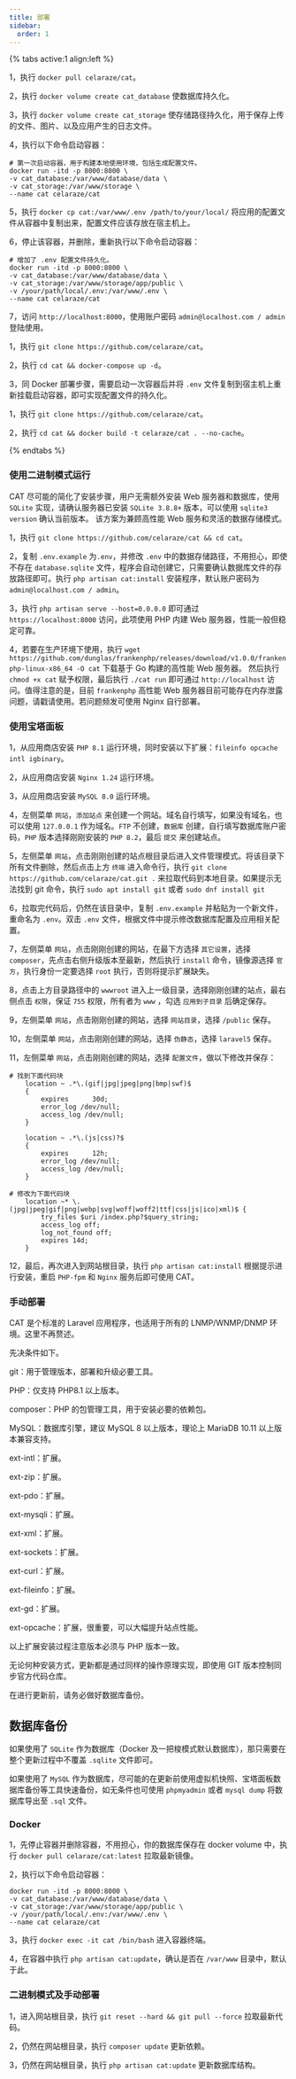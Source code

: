 ```yaml
---
title: 部署
sidebar:
  order: 1
---
```


{% tabs active:1 align:left %}

<!-- tab docker -->

1，执行 `docker pull celaraze/cat`。

2，执行 `docker volume create cat_database` 使数据库持久化。

3，执行 `docker volume create cat_storage` 使存储路径持久化，用于保存上传的文件、图片、以及应用产生的日志文件。

4，执行以下命令启动容器：

```
# 第一次启动容器，用于构建本地使用环境，包括生成配置文件。
docker run -itd -p 8000:8000 \
-v cat_database:/var/www/database/data \
-v cat_storage:/var/www/storage \
--name cat celaraze/cat
```

5，执行 `docker cp cat:/var/www/.env /path/to/your/local/` 将应用的配置文件从容器中复制出来，配置文件应该存放在宿主机上。

6，停止该容器，并删除，重新执行以下命令启动容器：

```
# 增加了 .env 配置文件持久化。
docker run -itd -p 8000:8000 \
-v cat_database:/var/www/database/data \
-v cat_storage:/var/www/storage/app/public \
-v /your/path/local/.env:/var/www/.env \
--name cat celaraze/cat
```

7，访问 `http://localhost:8000`，使用账户密码 `admin@localhost.com / admin` 登陆使用。

<!-- tab docker-compose -->

1，执行 `git clone https://github.com/celaraze/cat`。

2，执行 `cd cat && docker-compose up -d`。

3，同 Docker 部署步骤，需要启动一次容器后并将 `.env` 文件复制到宿主机上重新挂载启动容器，即可实现配置文件的持久化。

<!-- tab docker build -->

1，执行 `git clone https://github.com/celaraze/cat`。

2，执行 `cd cat && docker build -t celaraze/cat . --no-cache`。

{% endtabs %}

### 使用二进制模式运行

CAT 尽可能的简化了安装步骤，用户无需额外安装 Web 服务器和数据库，使用 `SQLite` 实现，请确认服务器已安装 `SQLite 3.8.8+`
版本，可以使用 `sqlite3 version` 确认当前版本。
该方案为兼顾高性能 Web 服务和灵活的数据存储模式。

1，执行 `git clone https://github.com/celaraze/cat && cd cat`。

2，复制 `.env.example` 为`.env`，并修改 `.env` 中的数据存储路径，不用担心，即使不存在 `database.sqlite`
文件，程序会自动创建它，只需要确认数据库文件的存放路径即可。执行 `php artisan cat:install`
安装程序，默认账户密码为 `admin@localhost.com / admin`。

3，执行 `php artisan serve --host=0.0.0.0` 即可通过 `https://localhost:8000` 访问，此项使用 PHP 内建 Web 服务器，性能一般但稳定可靠。

4，若要在生产环境下使用，执行 `wget https://github.com/dunglas/frankenphp/releases/download/v1.0.0/frankenphp-linux-x86_64 -O cat`
下载基于 Go 构建的高性能 Web 服务器。 然后执行 `chmod +x cat` 赋予权限，最后执行 `./cat run` 即可通过 `http://localhost`
访问。值得注意的是，目前 `frankenphp` 高性能 Web 服务器目前可能存在内存泄露问题，请戳请使用。若问题频发可使用 Nginx 自行部署。

### 使用宝塔面板

1，从应用商店安装 `PHP 8.1` 运行环境，同时安装以下扩展：`fileinfo opcache intl igbinary`。

2，从应用商店安装 `Nginx 1.24` 运行环境。

3，从应用商店安装 `MySQL 8.0` 运行环境。

4，左侧菜单 `网站`，`添加站点` 来创建一个网站。域名自行填写，如果没有域名，也可以使用 `127.0.0.1` 作为域名。`FTP`
不创建，`数据库` 创建，自行填写数据库账户密码，`PHP` 版本选择刚刚安装的 `PHP 8.2`，最后 `提交` 来创建站点。

5，左侧菜单 `网站`，点击刚刚创建的站点根目录后进入文件管理模式。将该目录下所有文件删除，然后点击上方 `终端`
进入命令行，执行 `git clone https://github.com/celaraze/cat.git .` 来拉取代码到本地目录。如果提示无法找到 git
命令，执行 `sudo apt install git` 或者 `sudo dnf install git`

6，拉取完代码后，仍然在该目录中，复制 `.env.example` 并粘贴为一个新文件，重命名为 `.env`。双击 `.env`
文件，根据文件中提示修改数据库配置及应用相关配置。

7，左侧菜单 `网站`，点击刚刚创建的网站，在最下方选择 `其它设置`，选择 `composer`，先点击右侧升级版本至最新，然后执行 `install`
命令，镜像源选择 `官方`，执行身份一定要选择 `root` 执行，否则将提示扩展缺失。

8，点击上方目录路径中的 `wwwroot` 进入上一级目录，选择刚刚创建的站点，最右侧点击 `权限`，保证 `755` 权限，所有者为 `www`
，勾选 `应用到子目录` 后确定保存。

9，左侧菜单 `网站`，点击刚刚创建的网站，选择 `网站目录`，选择 `/public` 保存。

10，左侧菜单 `网站`，点击刚刚创建的网站，选择 `伪静态`，选择 `laravel5` 保存。

11，左侧菜单 `网站`，点击刚刚创建的网站，选择 `配置文件`，做以下修改并保存：

```
# 找到下面代码块
    location ~ .*\.(gif|jpg|jpeg|png|bmp|swf)$
    {
        expires      30d;
        error_log /dev/null;
        access_log /dev/null;
    }

    location ~ .*\.(js|css)?$
    {
        expires      12h;
        error_log /dev/null;
        access_log /dev/null;
    }

# 修改为下面代码块
    location ~* \.(jpg|jpeg|gif|png|webp|svg|woff|woff2|ttf|css|js|ico|xml)$ {
        try_files $uri /index.php?$query_string;
        access_log off;
        log_not_found off;
        expires 14d;
    }
```

12，最后，再次进入到网站根目录，执行 `php artisan cat:install` 根据提示进行安装，重启 `PHP-fpm` 和 `Nginx` 服务后即可使用
CAT。

### 手动部署

CAT 是个标准的 Laravel 应用程序，也适用于所有的 LNMP/WNMP/DNMP 环境。这里不再赘述。

先决条件如下。

git：用于管理版本，部署和升级必要工具。

PHP：仅支持 PHP8.1 以上版本。

composer：PHP 的包管理工具，用于安装必要的依赖包。

MySQL：数据库引擎，建议 MySQL 8 以上版本，理论上 MariaDB 10.11 以上版本兼容支持。

ext-intl：扩展。

ext-zip：扩展。

ext-pdo：扩展。

ext-mysqli：扩展。

ext-xml：扩展。

ext-sockets：扩展。

ext-curl：扩展。

ext-fileinfo：扩展。

ext-gd：扩展。

ext-opcache：扩展，很重要，可以大幅提升站点性能。

以上扩展安装过程注意版本必须与 PHP 版本一致。

无论何种安装方式，更新都是通过同样的操作原理实现，即使用 GIT 版本控制同步官方代码仓库。

在进行更新前，请务必做好数据库备份。

## 数据库备份

如果使用了 `SQLite` 作为数据库（Docker 及一把梭模式默认数据库），那只需要在整个更新过程中不覆盖 `.sqlite` 文件即可。

如果使用了 `MySQL`
作为数据库，尽可能的在更新前使用虚拟机快照、宝塔面板数据库备份等工具快速备份，如无条件也可使用 `phpmyadmin`
或者 `mysql dump` 将数据库导出至 `.sql` 文件。

### Docker

1，先停止容器并删除容器，不用担心，你的数据库保存在 docker volume 中，执行 `docker pull celaraze/cat:latest` 拉取最新镜像。

2，执行以下命令启动容器：

```
docker run -itd -p 8000:8000 \
-v cat_database:/var/www/database/data \
-v cat_storage:/var/www/storage/app/public \
-v /your/path/local/.env:/var/www/.env \
--name cat celaraze/cat
```

3，执行 `docker exec -it cat /bin/bash` 进入容器终端。

4，在容器中执行 `php artisan cat:update`，确认是否在 `/var/www` 目录中，默认于此。

### 二进制模式及手动部署

1，进入网站根目录，执行 `git reset --hard && git pull --force` 拉取最新代码。

2，仍然在网站根目录，执行 `composer update` 更新依赖。

3，仍然在网站根目录，执行 `php artisan cat:update` 更新数据库结构。
